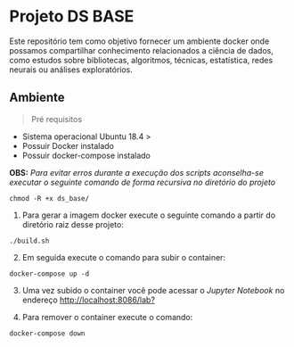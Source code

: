 # Projeto DS BASE

Este repositório tem como objetivo fornecer um ambiente docker onde possamos compartilhar conhecimento relacionados a ciência de dados, como estudos sobre bibliotecas, algoritmos, técnicas, estatística, redes neurais ou análises exploratórios.

## Ambiente

> Pré requisitos

- Sistema operacional Ubuntu 18.4 >
- Possuir Docker instalado
- Possuir docker-compose instalado

**OBS:** *Para evitar erros durante a execução dos scripts aconselha-se executar o seguinte comando de forma recursiva no diretório do projeto* 
```
chmod -R +x ds_base/
```

1. Para gerar a imagem docker execute o seguinte comando a partir do diretório raiz desse projeto:

 ```
 ./build.sh
 ```
2. Em seguida execute o comando para subir o container:

```
docker-compose up -d
```
3. Uma vez subido o container você pode acessar o *Jupyter Notebook* no endereço [http://localhost:8086/lab?](http://localhost:8086/lab?)

4. Para remover o container execute o comando:

```
docker-compose down
```


